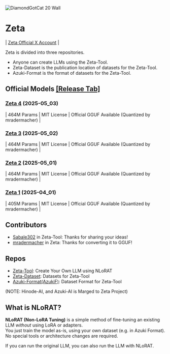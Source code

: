![DiamondGotCat 20 Wall](https://github.com/user-attachments/assets/5d5939fb-21b5-43d0-af73-9f9180729285)

# Zeta
| [Zeta Official X Account](https://x.com/Zeta_LLM/) |

Zeta is divided into three repositories.

- Anyone can create LLMs using the Zeta-Tool.
- Zeta-Dataset is the publication location of datasets for the Zeta-Tool.
- Azuki-Format is the format of datasets for the Zeta-Tool.

## Official Models [[Release Tab]](https://github.com/DiamondGotCat/Zeta/releases)

### [Zeta 4](https://github.com/DiamondGotCat/Zeta/releases/tag/zeta-4) (2025-05_03)
| 464M Params | MIT License | Official GGUF Available (Quantized by mradermacher) |

### [Zeta 3](https://github.com/DiamondGotCat/Zeta/releases/tag/zeta-3) (2025-05_02)
| 464M Params | MIT License | Official GGUF Available (Quantized by mradermacher) |

### [Zeta 2](https://github.com/DiamondGotCat/Zeta/releases/tag/zeta-2) (2025-05_01)
| 464M Params | MIT License | Official GGUF Available (Quantized by mradermacher) |

### [Zeta 1](https://github.com/DiamondGotCat/Zeta/releases/tag/zeta-1) (2025-04_01)
| 405M Params | MIT License | Official GGUF Available (Quantized by mradermacher) |

## Contributors
- [Sabale302](https://github.com/Sabale302) in Zeta-Tool: Thanks for sharing your ideas!
- [mradermacher](https://huggingface.co/mradermacher) in Zeta: Thanks for converting it to GGUF!

## Repos
- [Zeta-Tool](https://github.com/Zeta-LLM/Zeta-Tool): Create Your Own LLM using NLoRAT
- [Zeta-Dataset](https://github.com/Zeta-LLM/Zeta-Dataset/releases): Datasets for Zeta-Tool
- [Azuki-Format(AzukiF)](https://github.com/DiamondGotCat/Azuki-Format): Dataset Format for Zeta-Tool

(NOTE: Hinode-AI, and Azuki-AI is Marged to Zeta Project)

## What is NLoRAT?

**NLoRAT (Non-LoRA Tuning)** is a simple method of fine-tuning an existing LLM *without* using LoRA or adapters.  
You just train the model as-is, using your own dataset (e.g. in Azuki Format).  
No special tools or architecture changes are required.

If you can run the original LLM, you can also run the LLM with NLoRAT.

